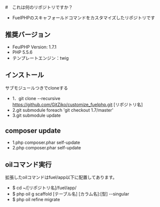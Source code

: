 #　これは何のリポジトリですか？
* FuelPHPのスキャフォールドコマンドをカスタマイズしたリポジトリです

## 推奨バージョン
* FeulPHP Version: 1.7.1
* PHP 5.5.6
* テンプレートエンジン：twig

## インストール
サブモジュールつきでcloneする

* 1．git clone --recursive https://github.com/GitZiko/customize_fuelphp.git [リポジトリ名]
* 2.git submodule foreach 'git checkout 1.7/master'
* 3.git submodule update

## composer update
* 1.php composer.phar self-update
* 2.php composer.phar self-update

## oilコマンド実行
拡張したoilコマンドはfuel/app以下に配置してあります。

* $ cd ~/[リポジトリ名]/fuel/app/
* $ php oil g scaffold [テーブル名] [カラム名]:[型] --singular
* $ php oil refine migrate